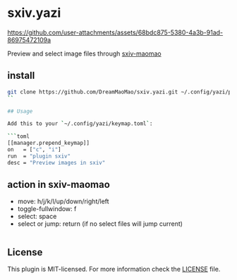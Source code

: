 # sxiv.yazi





https://github.com/user-attachments/assets/68bdc875-5380-4a3b-91ad-86975472109a




Preview and select image files through [sxiv-maomao](https://github.com/DreamMaoMao/sxiv)


## install
```bash
git clone https://github.com/DreamMaoMao/sxiv.yazi.git ~/.config/yazi/plugins/sxiv.yazi
``

## Usage

Add this to your `~/.config/yazi/keymap.toml`:

```toml
[[manager.prepend_keymap]]
on   = ["c", "i"]
run  = "plugin sxiv"
desc = "Preview images in sxiv"
```

## action in sxiv-maomao
- move: h/j/k/l/up/down/right/left
- toggle-fullwindow: f
- select: space
- select or jump: return (if no select files will jump current)

```
```

## License

This plugin is MIT-licensed. For more information check the [LICENSE](LICENSE) file.
